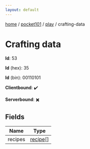 ```yaml
---
layout: default
---
```


[home](/)  /  [pocket101](/protocol/pocket101)  /  [play](/protocol/pocket101/play)  /  crafting-data

# Crafting data

**Id**: 53

**Id** (hex): 35

**Id** (bin): 00110101

**Clientbound**: ✔️

**Serverbound**: ✖️

## Fields

Name | Type
---|---
recipes | [recipe](/protocol/pocket101/types/recipe)[]
